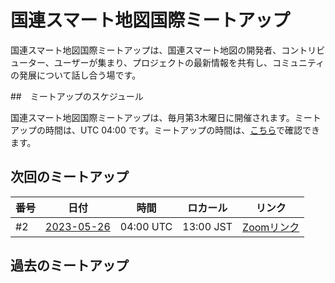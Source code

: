 # 国連スマート地図国際ミートアップ

国連スマート地図国際ミートアップは、国連スマート地図の開発者、コントリビューター、ユーザーが集まり、プロジェクトの最新情報を共有し、コミュニティの発展について話し合う場です。

##　ミートアップのスケジュール

国連スマート地図国際ミートアップは、毎月第3木曜日に開催されます。ミートアップの時間は、UTC 04:00 です。ミートアップの時間は、[こちら](https://www.timeanddate.com/worldclock/fixedtime.html?msg=UN+Smart+Maps+International+Meetup&iso=20230520T04&p1=1440&ah=1)で確認できます。

## 次回のミートアップ

|番号|日付|時間|ロカール|リンク|
|---|----|---|---|----|
#2 | [2023-05-26](./2023-05-26.md) | 04:00 UTC | 13:00 JST| [Zoomリンク](https://ucla.zoom.us/j/93249046195)|

## 過去のミートアップ

